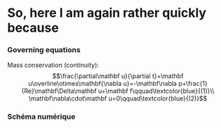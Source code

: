 # So, here I am again rather quickly because

### Governing equations

Mass conservation (continuity):
$$\frac{\partial\mathbf u}{\partial t}+\mathbf u\overline\otimes\mathbf{\nabla u}=-\mathbf\nabla p+\frac{1}{Re}\mathbf\Delta\mathbf u+\mathbf f\qquad\textcolor{blue}{(1)}\\ \mathbf\nabla\cdot\mathbf u=0\qquad\textcolor{blue}{(2)}$$

### Schéma numérique


